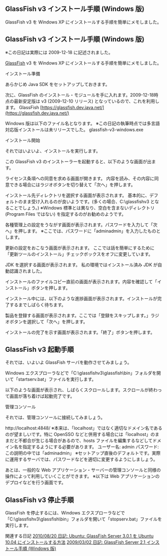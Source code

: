 ## GlassFish v3 インストール手順 (Windows 版)

GlassFish v3 を Windows XP にインストールする手順を簡単にメモしました。







## GlassFish v3 インストール手順 (Windows 版)


※この日記は実際には 2009-12-18 に記述されました。


[GlassFish](http://www.igapyon.jp/igapyon/diary/keyword/glassfish.html) v3 を Windows XP にインストールする手順を簡単にメモしました。


インストール準備

あらかじめ Java SDK をセットアップしておきます。

次に、GlassFish のインストール・モジュールを手に入れます。2009-12-18時点の最新安定版は v3 (2009-12-10 リリース)
となっているので、これを利用します。
GlassFish
  [https://glassfish.dev.java.net/](https://glassfish.dev.java.net/)


Windows 版は以下のファイル名となります。
※この日記の執筆時点では多言語対応版インストールは未リリースでした。
glassfish-v3-windows.exe


インストール開始

それではいよいよ、インストールを実行します。

この GlassFish v3 のインストーラーを起動すると、以下のような画面が出ます。


ライセンス条項への同意を求める画面が開きます。
内容を読み、その内容に同意できる場合にはラジオボタンを切り替えて「次へ」を押します。


インストール先ディレクトリを選択する画面が表示されます。
基本的に、デフォルトのまま受け入れるのが良いようです。(多くの場合、C:\glassfishv3 となることでしょう。)
※Windows 標準とは異なり、空白を含まないディレクトリ (Program Files ではない) を指定するのがお勧めのようです。


各種管理上の設定をうながす画面が表示されます。パスワードを入力して「次へ」を押します。
※ここでは、パスワードに「adminadmin」を入力したものとします。


更新の設定をおこなう画面が表示されます。
ここでは話を簡単にするために「更新ツールのインストール」チェックボックスをオフに変更しています。


JDK を選択する画面が表示されます。
私の環境ではインストール済み JDK が自動認識されました。


インストールのファイルコピー直前の画面が表示されます。内容を確認して「インストール」ボタンを押します。


インストール中には、以下のような進捗画面が表示されます。インストールが完了するまでしばらく待ちます。


製品を登録する画面が表示されます。ここでは「登録をスキップします。」ラジオボタンを選択して「次へ」を押します。


インストールの完了を示す画面が表示されます。「終了」ボタンを押します。


## GlassFish v3 起動手順


それでは、いよいよ GlassFish サーバを動作させてみましょう。

Windows エクスプローラなどで「C:\glassfishv3\glassfish\bin」フォルダを開いて「startserv.bat」ファイルを実行します。


以下のような画面が表示され、しばらくスクロールします。スクロールが終わって画面が落ち着けば起動完了です。


管理コンソール

それでは、管理コンソールに接続してみましょう。

http://localhost:4848/
※本来は、「localhost」ではなく適切なドメイン名であるのが望ましいです。特に OpenSSO などと併用する場合には「localhost」のままだと不都合が生じる場合があるので、hosts
ファイルを編集するなどしてドメイン名を指定するようにする必要があります。
ユーザー名: admin
  パスワード: この説明の中では「adminadmin」
  ※セットアップ直後のデフォルトです。実際に運用するサーバでは、パスワードなどを適切に変更するようにしましょう。



あとは、一般的な Web アプリケーション・サーバーの管理コンソールと同様の操作によって利用していくことができます。
※以下は Web アプリケーションのデプロイなどを行う画面です。


## GlassFish v3 停止手順


GlassFish を停止するには、Windows エクスプローラなどで「C:\glassfishv3\glassfish\bin」フォルダを開いて「stopserv.bat」ファイルを実行します。


関連する日記
[2010/08/20 日記: Ubuntu: GlassFish Server 3.0.1 を Ubuntu 10.04 にインストールする方法](../2010/ig100820.html)
  [2009/03/02 日記: GlassFish Server 2.1 インストール手順 (Windows 版)](ig090302.html)